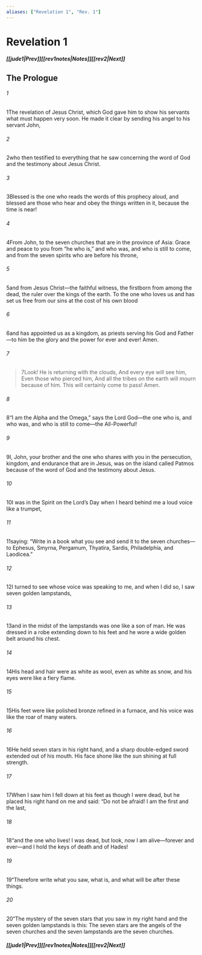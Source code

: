 ```yaml
---
aliases: ["Revelation 1", "Rev. 1"]
---
```

# Revelation 1
##### <span class=arrow-left></span>[[jude1|Prev]]<span class=navigation-separator></span>[[rev1notes|Notes]]<span class=navigation-separator></span>[[rev2|Next]]<span class=arrow-right></span>
## The Prologue
###### 1
<span class=verse-first>1</span>The revelation of Jesus Christ, which God gave him to show his servants what must happen very soon. He made it clear by sending his angel to his servant John,
###### 2
<span class=verse-body>2</span>who then testified to everything that he saw concerning the word of God and the testimony about Jesus Christ.
###### 3
<span class=verse-body>3</span>Blessed is the one who reads the words of this prophecy aloud, and blessed are those who hear and obey the things written in it, because the time is near!
<div class=paragraph-break></div>

###### 4
<span class=verse-first>4</span>From John, to the seven churches that are in the province of Asia: Grace and peace to you from “he who is,” and who was, and who is still to come, and from the seven spirits who are before his throne,
###### 5
<span class=verse-body>5</span>and from Jesus Christ—the faithful witness, the firstborn from among the dead, the ruler over the kings of the earth. To the one who loves us and has set us free from our sins at the cost of his own blood
###### 6
<span class=verse-body>6</span>and has appointed us as a kingdom, as priests serving his God and Father—to him be the glory and the power for ever and ever! Amen.
<div class=paragraph-break></div>

###### 7
><span class=verse-body-poetry>7</span>Look! He is returning with the clouds,
>And every eye will see him,
>Even those who pierced him,
>And all the tribes on the earth will mourn because of him.
>This will certainly come to pass! Amen.
<div class=paragraph-break></div>

###### 8
<span class=verse-first>8</span>“I am the Alpha and the Omega,” says the Lord God—the one who is, and who was, and who is still to come—the All-Powerful!
<div class=paragraph-break></div>

###### 9
<span class=verse-first>9</span>I, John, your brother and the one who shares with you in the persecution, kingdom, and endurance that are in Jesus, was on the island called Patmos because of the word of God and the testimony about Jesus.
###### 10
<span class=verse-body>10</span>I was in the Spirit on the Lord’s Day when I heard behind me a loud voice like a trumpet,
###### 11
<span class=verse-body>11</span>saying: “Write in a book what you see and send it to the seven churches—to Ephesus, Smyrna, Pergamum, Thyatira, Sardis, Philadelphia, and Laodicea.”
<div class=paragraph-break></div>

###### 12
<span class=verse-first>12</span>I turned to see whose voice was speaking to me, and when I did so, I saw seven golden lampstands,
###### 13
<span class=verse-body>13</span>and in the midst of the lampstands was one like a son of man. He was dressed in a robe extending down to his feet and he wore a wide golden belt around his chest.
###### 14
<span class=verse-body>14</span>His head and hair were as white as wool, even as white as snow, and his eyes were like a fiery flame.
###### 15
<span class=verse-body>15</span>His feet were like polished bronze refined in a furnace, and his voice was like the roar of many waters.
###### 16
<span class=verse-body>16</span>He held seven stars in his right hand, and a sharp double-edged sword extended out of his mouth. His face shone like the sun shining at full strength.
<div class=paragraph-break></div>

###### 17
<span class=verse-first>17</span>When I saw him I fell down at his feet as though I were dead, but he placed his right hand on me and said: “Do not be afraid! I am the first and the last,
###### 18
<span class=verse-body>18</span>“and the one who lives! I was dead, but look, now I am alive—forever and ever—and I hold the keys of death and of Hades!
###### 19
<span class=verse-body>19</span>“Therefore write what you saw, what is, and what will be after these things.
###### 20
<span class=verse-body>20</span>“The mystery of the seven stars that you saw in my right hand and the seven golden lampstands is this: The seven stars are the angels of the seven churches and the seven lampstands are the seven churches.
##### <span class=arrow-left></span>[[jude1|Prev]]<span class=navigation-separator></span>[[rev1notes|Notes]]<span class=navigation-separator></span>[[rev2|Next]]<span class=arrow-right></span>